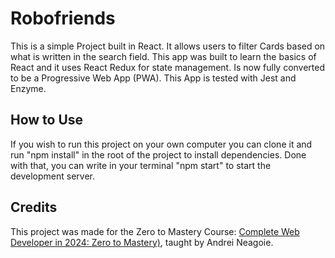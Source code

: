 # Robofriends

This is a simple Project built in React. It allows users to filter Cards based on what is written in the search field. This app was built to learn the basics of React and it uses React Redux for state management. Is now fully converted to be a Progressive Web App (PWA). This App is tested with Jest and Enzyme.

## How to Use

If you wish to run this project on your own computer you can clone it and run "npm install" in the root of the project to install dependencies. Done with that, you can write in your terminal "npm start" to start the development server.

## Credits

This project was made for the Zero to Mastery Course: [Complete Web Developer in 2024: Zero to Mastery)](https://zerotomastery.io/courses/coding-bootcamp/), taught by Andrei Neagoie.
